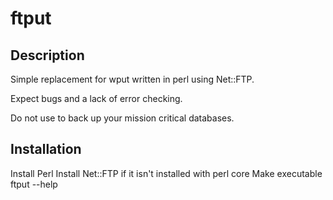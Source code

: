ftput
=====

Description
-----------

Simple replacement for wput written in perl using Net::FTP.

Expect bugs and a lack of error checking.

Do not use to back up your mission critical databases.

Installation
------------

Install Perl
Install Net::FTP if it isn't installed with perl core
Make executable
ftput --help
